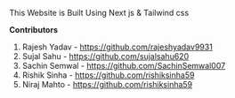 This Website is Built Using Next js & Tailwind css

**Contributors**

1. Rajesh Yadav  -  https://github.com/rajeshyadav9931
2. Sujal Sahu    -  https://github.com/sujalsahu620
3. Sachin Semwal -  https://github.com/SachinSemwal007
4. Rishik Sinha  -  https://github.com/rishiksinha59
5. Niraj Mahto   -  https://github.com/rishiksinha59
